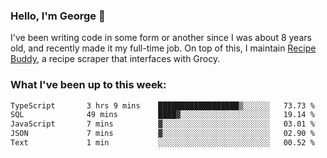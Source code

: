 ### Hello, I'm George 👋

I've been writing code in some form or another since I was about 8 years old, and recently made it my full-time job. On top of this, I maintain [Recipe Buddy](https://github.com/georgegebbett/recipe-buddy), a recipe scraper that interfaces with Grocy.  

<!--
**georgegebbett/georgegebbett** is a ✨ _special_ ✨ repository because its `README.md` (this file) appears on your GitHub profile.

Here are some ideas to get you started:

- 🔭 I’m currently working on ...
- 🌱 I’m currently learning ...
- 👯 I’m looking to collaborate on ...
- 🤔 I’m looking for help with ...
- 💬 Ask me about ...
- 📫 How to reach me: ...
- 😄 Pronouns: ...
- ⚡ Fun fact: ...
-->

### What I've been up to this week:
<!--START_SECTION:waka-->

```txt
TypeScript       3 hrs 9 mins    ██████████████████▒░░░░░░   73.73 %
SQL              49 mins         ████▓░░░░░░░░░░░░░░░░░░░░   19.14 %
JavaScript       7 mins          ▓░░░░░░░░░░░░░░░░░░░░░░░░   03.01 %
JSON             7 mins          ▓░░░░░░░░░░░░░░░░░░░░░░░░   02.90 %
Text             1 min           ░░░░░░░░░░░░░░░░░░░░░░░░░   00.52 %
```

<!--END_SECTION:waka-->
